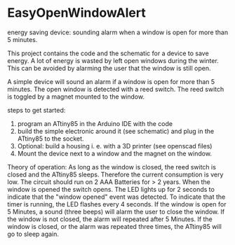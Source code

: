 # EasyOpenWindowAlert
energy saving device: sounding alarm when a window is open for more than 5 minutes.

This project contains the code and the schematic for a device to save energy.
A lot of energy is wasted by left open windows during the winter. 
This can be avoided by alarming the user that the window is still open.

A simple device will sound an alarm if a window is open for more than 5 minutes.
The open window is detected with a reed switch.
The reed switch is toggled by a magnet mounted to the window.

steps to get started:
1. program an ATtiny85 in the Arduino IDE with the code
2. build the simple electronic around it (see schematic) and plug in the ATtiny85 to the socket.
3. Optional: build a housing i. e. with a 3D printer (see openscad files)
4. Mount the device next to a window and the magnet on the window. 

Theory of operation:
As long as the window is closed, the reed switch is closed and the ATtiny85 sleeps. Therefore the current consumption is very low.
The circuit should run on 2 AAA Batteries for > 2 years.
When the window is opened the switch opens. The LED lights up for 2 seconds to indicate that the "window opened" event was detected.
To indicate that the timer is running, the LED flashes every 4 seconds.
If the window is open for 5 Minutes, a sound (three beeps) will alarm the user to close the window.
If the window is not closed, the alarm will repeated after 5 Minutes.
If the window is closed, or the alarm was repeated three times, the ATtiny85 will go to sleep again.
